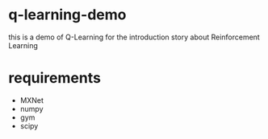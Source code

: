 # q-learning-demo
this is a demo of Q-Learning for the introduction story about Reinforcement Learning


# requirements
* MXNet
* numpy
* gym
* scipy
